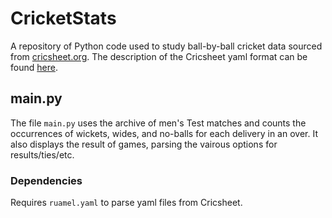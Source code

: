 # CricketStats
A repository of Python code used to study ball-by-ball cricket data sourced from [cricsheet.org](cricsheet.org). The description of the Cricsheet yaml format can be found [here](https://cricsheet.org/format/yaml/#introduction-to-the-yaml-format).

## main.py
The file `main.py` uses the archive of men's Test matches and counts the occurrences of wickets, wides, and no-balls for each delivery in an over. It also displays the result of games, parsing the vairous options for results/ties/etc.

### Dependencies
Requires `ruamel.yaml` to parse yaml files from Cricsheet.